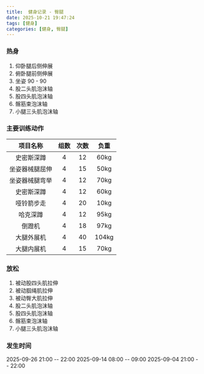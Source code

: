 ```yaml
---
title:  健身记录 - 臀腿
date: 2025-10-21 19:47:24
tags: [健身]
categories: [健身, 臀腿]
---
```


### 热身
1. 仰卧腿后侧伸展
2. 俯卧腿前侧伸展
3. 坐姿 90 - 90
4. 股二头肌泡沫轴
5. 股四头肌泡沫轴
6. 髂筋束泡沫轴
7. 小腿三头肌泡沫轴

### 主要训练动作
|项目名称|组数|次数|负重|
|:----:|:----:|:----:|:----:|
| 史密斯深蹲 | 4 | 12 | 60kg |
| 坐姿器械腿屈伸 | 4 | 15 | 50kg |
| 坐姿器械腿弯举 | 4 | 12 | 70kg |
| 史密斯深蹲 | 4 | 12 | 60kg |
| 哑铃箭步走 | 4 | 20 | 10kg |
| 哈克深蹲 | 4 | 12 | 95kg |
| 倒蹬机 | 4 | 18 | 97kg |
| 大腿外展机 | 4 | 40 | 104kg |
| 大腿内展机 | 4 | 15 | 70kg |

### 放松
1. 被动股四头肌拉伸
2. 被动腘绳肌拉伸
3. 被动臀大肌拉伸
4. 股二头肌泡沫轴
5. 股四头肌泡沫轴
6. 髂筋束泡沫轴
7. 小腿三头肌泡沫轴

### 发生时间
2025-09-26 21:00 -- 22:00
2025-09-14 08:00 -- 09:00
2025-09-04 21:00 -- 22:00
